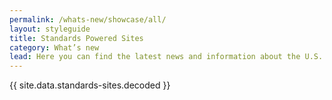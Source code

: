 ```yaml
---
permalink: /whats-new/showcase/all/
layout: styleguide
title: Standards Powered Sites
category: What’s new
lead: Here you can find the latest news and information about the U.S. Web Design Standards. Read our latest release notes, learn about the Standards’ impact in the government, and learn how we conduct user research to continuously improve our product and process.
---
```


{{ site.data.standards-sites.decoded }}
